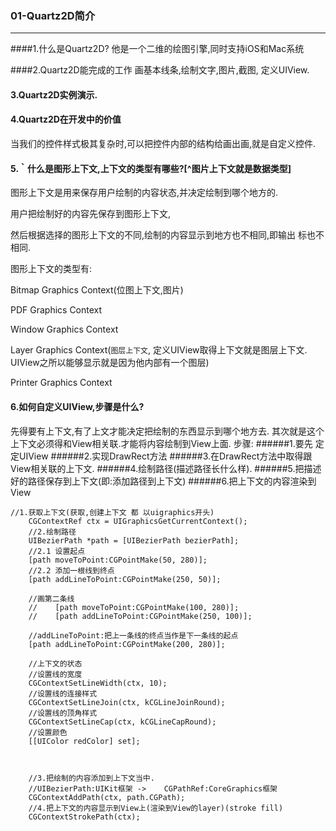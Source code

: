 ### 01-Quartz2D简介
<hr>
####1.什么是Quartz2D?
他是一个二维的绘图引擎,同时支持iOS和Mac系统

####2.Quartz2D能完成的工作
画基本线条,绘制文字,图片,截图, 定义UIView.
#### 3.Quartz2D实例演示.

#### 4.Quartz2D在开发中的价值
当我们的控件样式极其复杂时,可以把控件内部的结构给画出画,就是自定义控件.

####  5.｀什么是图形上下文,上下文的类型有哪些?[^图片上下文就是数据类型]

图形上下文是用来保存用户绘制的内容状态,并决定绘制到哪个地方的.

用户把绘制好的内容先保存到图形上下文,

然后根据选择的图形上下文的不同,绘制的内容显示到地方也不相同,即输出 标也不相同.


图形上下文的类型有:

Bitmap Graphics Context(位图上下文,图片)

PDF Graphics Context

Window Graphics Context

Layer Graphics Context(`图层上下文`, 定义UIView取得上下文就是图层上下文. UIView之所以能够显示就是因为他内部有一个图层)

Printer Graphics Context

#### 6.如何自定义UIView,步骤是什么?
先得要有上下文,有了上文才能决定把绘制的东西显示到哪个地方去. 其次就是这个上下文必须得和View相关联.才能将内容绘制到View上面.
步骤: 
######1.要先 定定UIView
######2.实现DrawRect方法
######3.在DrawRect方法中取得跟View相关联的上下文.
######4.绘制路径(描述路径长什么样).
######5.把描述好的路径保存到上下文(即:添加路径到上下文)
######6.把上下文的内容渲染到View

```
//1.获取上下文(获取,创建上下文 都 以uigraphics开头)
    CGContextRef ctx = UIGraphicsGetCurrentContext();
    //2.绘制路径
    UIBezierPath *path = [UIBezierPath bezierPath];
    //2.1 设置起点
    [path moveToPoint:CGPointMake(50, 280)];
    //2.2 添加一根线到终点
    [path addLineToPoint:CGPointMake(250, 50)];
    
    //画第二条线
    //    [path moveToPoint:CGPointMake(100, 280)];
    //    [path addLineToPoint:CGPointMake(250, 100)];
    
    //addLineToPoint:把上一条线的终点当作是下一条线的起点
    [path addLineToPoint:CGPointMake(200, 280)];
    
    //上下文的状态
    //设置线的宽度
    CGContextSetLineWidth(ctx, 10);
    //设置线的连接样式
    CGContextSetLineJoin(ctx, kCGLineJoinRound);
    //设置线的顶角样式
    CGContextSetLineCap(ctx, kCGLineCapRound);
    //设置颜色
    [[UIColor redColor] set];
    
    
    
    //3.把绘制的内容添加到上下文当中.
    //UIBezierPath:UIKit框架 ->    CGPathRef:CoreGraphics框架
    CGContextAddPath(ctx, path.CGPath);
    //4.把上下文的内容显示到View上(渲染到View的layer)(stroke fill)
    CGContextStrokePath(ctx);
```
